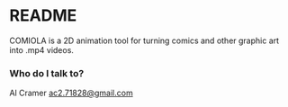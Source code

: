 # README #

COMIOLA is a 2D animation tool for turning comics and other graphic art
into .mp4 videos.

### Who do I talk to? ###

Al Cramer ac2.71828@gmail.com
